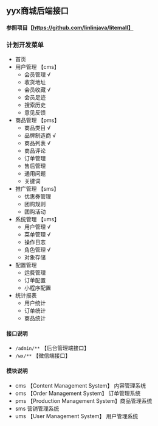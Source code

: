 ## yyx商城后端接口
#### 参照项目【https://github.com/linlinjava/litemall】
### 计划开发菜单
  - 首页
  - 用户管理 【cms】
    - 会员管理 √
    - 收货地址
    - 会员收藏 √
    - 会员足迹
    - 搜索历史
    - 意见反馈
  - 商品管理 【pms】
    - 商品类目  √
    - 品牌制造商 √
    - 商品列表 √
    - 商品评论
    - 订单管理
    - 售后管理
    - 通用问题
    - 关键词
  - 推广管理 【sms】
    - 优惠券管理
    - 团购规则
    - 团购活动
  - 系统管理 【ums】
    - 用户管理 √
    - 菜单管理 √
    - 操作日志
    - 角色管理 √
    - 对象存储
  - 配置管理
    - 运费管理
    - 订单配置
    - 小程序配置
  - 统计报表
    - 用户统计
    - 订单统计
    - 商品统计
#### 接口说明
 - `/admin/**` 【后台管理端接口】
 - `/wx/**` 【微信端接口】
#### 模块说明
 - cms 【Content Management System】 内容管理系统
 - oms 【Order Management System】 订单管理系统
 - pms 【Production Management System】商品管理系统
 - sms 营销管理系统
 - ums 【User Management System】 用户管理系统
